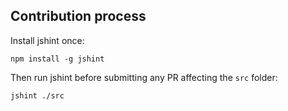 ## Contribution process

Install jshint once:

```shell
npm install -g jshint
```

Then run jshint before submitting any PR affecting the `src` folder:

```shell
jshint ./src
```